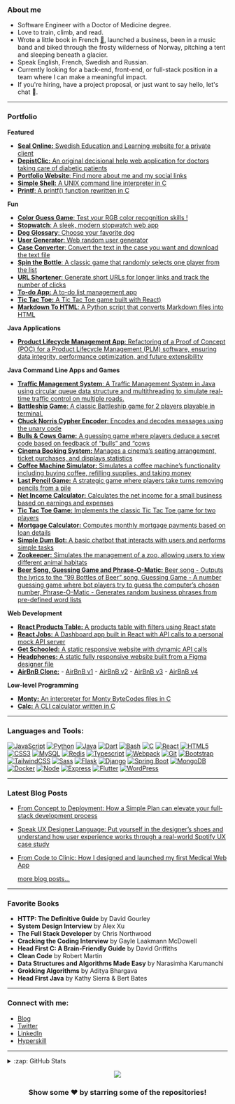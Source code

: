 ### About me
- Software Engineer with a Doctor of Medicine degree.
- Love to train, climb, and read.
- Wrote a little book in French [:book:](https://github.com/v-dav/v-dav/blob/12411bc570df3984b6205918a9a3f14a7bb51a49/Anesthe%CC%81sie%20sans%20myste%CC%80res.pdf), launched a business, been in a music band and biked through the frosty wilderness of Norway, pitching a tent and sleeping beneath a glacier.
- Speak English, French, Swedish and Russian.
- Currently looking for a back-end, front-end, or full-stack position in a team where I can make a meaningful impact.
- If you're hiring, have a project proposal, or just want to say hello, let's chat 🤝.
---

### Portfolio

**Featured**
 - [**Seal Online:** Swedish Education and Learning website for a private client](https://sealonline.se/)
 - [**DepistClic:** An original decisional help web application for doctors taking care of diabetic patients](https://www.depistclic.fr)
 - [**Portfolio Website**: Find more about me and my social links](https://utveckvlad.com)
 - [**Simple Shell:** A UNIX command line interpreter in C](https://github.com/v-dav/holbertonschool-simple_shell)
 - [**Printf**: A printf() function rewritten in C](https://github.com/v-dav/holbertonschool-printf)

**Fun**
- [**Color Guess Game**: Test your RGB color recognition skills !](https://v-dav.github.io/color-guess-game/)
- [**Stopwatch**: A sleek, modern stopwatch web app](https://v-dav.github.io/stopwatch/)
- [**Dog Glossary**: Choose your favorite dog](https://v-dav.github.io/dog-glossary/)
- [**User Generator**: Web random user generator](https://v-dav.github.io/random-user-generator/)
- [**Case Converter**: Convert the text in the case you want and download the text file](https://v-dav.github.io/case-converter/)
- [**Spin the Bottle**: A classic game that randomly selects one player from the list](https://v-dav.github.io/spin-the-bottle/)
- [**URL Shortener**: Generate short URLs for longer links and track the number of clicks](https://v-dav.github.io/url-shortener/)
- [**To-do App:** A to-do list management app](https://v-dav.github.io/react-todo/)
- [**Tic Tac Toe:** A Tic Tac Toe game built with React)](https://v-dav.github.io/tictactoe_game_react)
- [**Markdown To HTML**: A Python script that converts Markdown files into HTML](https://github.com/v-dav/holbertonschool-Markdown2HTML)

**Java Applications**
- [**Product Lifecycle Management App**: Refactoring of a Proof of Concept (POC) for a Product Lifecycle Management (PLM) software, ensuring data integrity, performance optimization, and future extensibility](https://github.com/v-dav/product-lifecycle-management-app-proof-of-concept/tree/main)

**Java Command Line Apps and Games**
- [**Traffic Management System**: A Traffic Management System in Java using circular queue data structure and multithreading to simulate real-time traffic control on multiple roads.](https://github.com/v-dav/java_programming/tree/main/traffic_management_system)
- [**Battleship Game**: A classic Battleship game for 2 players playable in terminal.](https://github.com/v-dav/java_programming/tree/main/battleship)
- [**Chuck Norris Cypher Encoder**: Encodes and decodes messages using the unary code](https://github.com/v-dav/java_programming/tree/main/chuck_norris_cypher_encoder)
- [**Bulls & Cows Game:** A guessing game where players deduce a secret code based on feedback of “bulls” and “cows](https://github.com/v-dav/java_programming/tree/main/bulls_and_cows_game)
- [**Cinema Booking System:** Manages a cinema’s seating arrangement, ticket purchases, and displays statistics](https://github.com/v-dav/java_programming/tree/main/cinema_manager)
- [**Coffee Machine Simulator:** Simulates a coffee machine’s functionality including buying coffee, refilling supplies, and taking money](https://github.com/v-dav/java_programming/tree/main/coffee_machine)
- [**Last Pencil Game:** A strategic game where players take turns removing pencils from a pile](https://github.com/v-dav/java_programming/tree/main/last_pensil_game)
- [**Net Income Calculator:** Calculates the net income for a small business based on earnings and expenses](https://github.com/v-dav/java_programming/tree/main/cli_calculator)
- [**Tic Tac Toe Game:** Implements the classic Tic Tac Toe game for two players](https://github.com/v-dav/java_programming/tree/main/cli_tictactoe)
- [**Mortgage Calculator:** Computes monthly mortgage payments based on loan details](https://github.com/v-dav/java_programming/tree/main/mortgage_calculator)
- [**Simple Dum Bot:** A basic chatbot that interacts with users and performs simple tasks](https://github.com/v-dav/java_programming/tree/main/simple_bot)
- [**Zookeeper:** Simulates the management of a zoo, allowing users to view different animal habitats](https://github.com/v-dav/java_programming/tree/main/zookeeper)
- [**Beer Song, Guessing Game and Phrase-O-Matic:** Beer song - Outputs the lyrics to the “99 Bottles of Beer” song, Guessing Game - A number guessing game where bot players try to guess the computer’s chosen number, Phrase-O-Matic - Generates random business phrases from pre-defined word lists](https://github.com/v-dav/java_programming/tree/main/head_first)


**Web Development**
- [**React Products Table:** A products table with filters using React state](https://v-dav.github.io/react-products-table/)
- [**React Jobs:** A Dashboard app built in React with API calls to a personal mock API server](https://react-jobs-gfw8.onrender.com/)
- [**Get Schooled:** A static responsive website with dynamic API calls](https://v-dav.github.io/holbertonschool-smiling-school-javascript/)
- [**Headphones:** A static fully responsive website built from a Figma designer file](https://v-dav.github.io/holbertonschool-headphones/index.html)
- [**AirBnB Clone:**](https://github.com/v-dav/holbertonschool-AirBnB_clone/) - [AirBnB v1](https://github.com/v-dav/holbertonschool-AirBnB_clone) - [AirBnB v2](https://github.com/v-dav/holbertonschool-AirBnB_clone_v2) - [AirBnB v3](https://github.com/v-dav/holbertonschool-AirBnB_clone_v3) - [AirBnB v4](https://github.com/v-dav/holbertonschool-AirBnB_clone_v4) 

   
 **Low-level Programming**
 - [**Monty:** An interpreter for Monty ByteCodes files in C](https://github.com/v-dav/holbertonschool-monty)
 - [**Calc:** A CLI calculator written in C](https://github.com/v-dav/holbertonschool-low_level_programming/tree/ff125d9296f2c08d73a4d43540cdc2a621e75708/function_pointers)

---
### Languages and Tools:

[![JavaScript](https://img.shields.io/badge/JavaScript-black?style=for-the-badge&logo=javascript&logoColor=F7DF1E)](https://github.com/v-dav)
[![Python](https://img.shields.io/badge/python-black?style=for-the-badge&logo=python)](https://github.com/v-dav)
[![Java](https://img.shields.io/badge/Java-black?style=for-the-badge&logo=openjdk&logoColor=white)](https://github.com/v-dav)
[![Dart](https://img.shields.io/badge/Dart-black?style=for-the-badge&logo=dart&logoColor=white)](https://github.com/v-dav)
[![Bash](https://img.shields.io/badge/bash-black?style=for-the-badge&logo=gnu-bash)](https://github.com/v-dav)
[![C](https://img.shields.io/badge/c-black?style=for-the-badge&logo=c)](https://github.com/v-dav)
[![React](https://img.shields.io/badge/React-black?style=for-the-badge&logo=react&logoColor=61DAFB)](https://github.com/v-dav)
[![HTML5](https://img.shields.io/badge/html5-black?style=for-the-badge&logo=html5)](https://github.com/v-dav)
[![CSS3](https://img.shields.io/badge/css3-black?style=for-the-badge&logo=css3)](https://github.com/v-dav)
[![MySQL](https://img.shields.io/badge/MySQL-black?style=for-the-badge&logo=mysql)](https://github.com/v-dav)
[![Redis](https://img.shields.io/badge/redis-black.svg?&style=for-the-badge&logo=redis)](https://github.com/v-dav)
[![Typescript](https://img.shields.io/badge/TypeScript-black?style=for-the-badge&logo=typescript)](https://github.com/v-dav)
[![Webpack](https://img.shields.io/badge/Webpack-black?style=for-the-badge&logo=Webpack)](https://github.com/v-dav)
[![Git](https://img.shields.io/badge/GIT-black?style=for-the-badge&logo=git&logoColor=orange)](https://github.com/v-dav)
[![Bootstrap](https://img.shields.io/badge/Bootstrap-black?style=for-the-badge&logo=bootstrap)](https://github.com/v-dav)
[![TailwindCSS](https://img.shields.io/badge/Tailwind_CSS-black?style=for-the-badge&logo=tailwind-css)](https://github.com/v-dav)
[![Sass](https://img.shields.io/badge/Sass-black?style=for-the-badge&logo=sass)](https://github.com/v-dav)
[![Flask](https://img.shields.io/badge/flask-%23000.svg?style=for-the-badge&logo=flask)](https://github.com/v-dav)
[![Django](https://img.shields.io/badge/Django-black?style=for-the-badge&logo=django&logoColor=green)](https://github.com/v-dav)
[![Spring Boot](https://img.shields.io/badge/Spring_Boot-black?style=for-the-badge&logo=spring-boot)](https://github.com/v-dav)
[![MongoDB](https://img.shields.io/badge/MongoDB-black?style=for-the-badge&logo=mongodb)](https://github.com/v-dav)
[![Docker](https://img.shields.io/badge/Docker-black?style=for-the-badge&logo=docker)](https://github.com/v-dav)
[![Node](https://img.shields.io/badge/Node%20js-black?style=for-the-badge&logo=nodedotjs)](https://github.com/v-dav)
[![Express](https://img.shields.io/badge/Express%20js-black?style=for-the-badge&logo=express)](https://github.com/v-dav)
[![Flutter](https://img.shields.io/badge/Flutter-black?style=for-the-badge&logo=flutter&logoColor=white)](https://github.com/v-dav)
[![WordPress](https://img.shields.io/badge/WordPress-black?style=for-the-badge&logo=wordpress)](https://wordpress.org/)

---

### Latest Blog Posts

- [From Concept to Deployment: How a Simple Plan can elevate your full-stack development process](https://medium.com/@v-dav/from-concept-to-deployment-how-a-simple-plan-can-elevate-your-full-stack-development-process-588c491ed9f3)
- [Speak UX Designer Language: Put yourself in the designer’s shoes and understand how user experience works through a real-world Spotify UX case study](https://medium.com/design-bootcamp/speak-ux-designer-language-d688f8e12bf8)
- [From Code to Clinic: How I designed and launched my first Medical Web App](https://medium.com/@v-dav/from-code-to-clinic-how-i-designed-and-launched-my-first-medical-web-app-f115d86a44ac)
    
  [more blog posts...](https://medium.com/@v-dav)

---

### Favorite Books

- **HTTP: The Definitive Guide** by David Gourley
- **System Design Interview** by Alex Xu
- **The Full Stack Developer** by Chris Northwood
- **Cracking the Coding Interview** by Gayle Laakmann McDowell
- **Head First C: A Brain-Friendly Guide** by  David Griffiths
- **Clean Code** by Robert Martin
- **Data Structures and Algorithms Made Easy** by Narasimha Karumanchi
- **Grokking Algorithms** by Aditya Bhargava
- **Head First Java** by Kathy Sierra & Bert Bates

---
### Connect with me:
- [Blog](https://medium.com/@v-dav)
- [Twitter](https://twitter.com/v_dav_dev)
- [LinkedIn](https://www.linkedin.com/in/v-dav/)
- [Hyperskill](https://hyperskill.org/profile/587845010)

---

<details>
<summary>:zap: GitHub Stats</summary>
<p align="center">
  <a href="https://github.com/v-dav">
    <img src="http://github-profile-summary-cards.vercel.app/api/cards/profile-details?username=v-dav&theme=transparent" />
  </a>
  <a href="https://github.com/v-dav">
    <img src="https://github-readme-streak-stats.herokuapp.com/?user=v-dav&hide_border=true&card_width=338&theme=transparent" />
  </a>
  <a href="https://github.com/v-dav">
    <img src="http://github-profile-summary-cards.vercel.app/api/cards/stats?username=v-dav&theme=transparent" />
  </a>
  <a href="https://github.com/v-dav">
    <img src="https://github-readme-stats.vercel.app/api/top-langs/?username=v-dav&langs_count=10&card_width=699&hide_border=true&theme=transparent" />
  </a>
</p>
</details>

<p align="center">
  <a href="https://github.com/v-dav">
    <img src="https://komarev.com/ghpvc/?username=v-dav&color=blue&style=flat)" />
  </a>
</p>

<div align="center">

### Show some ❤️ by starring some of the repositories!

</div>
